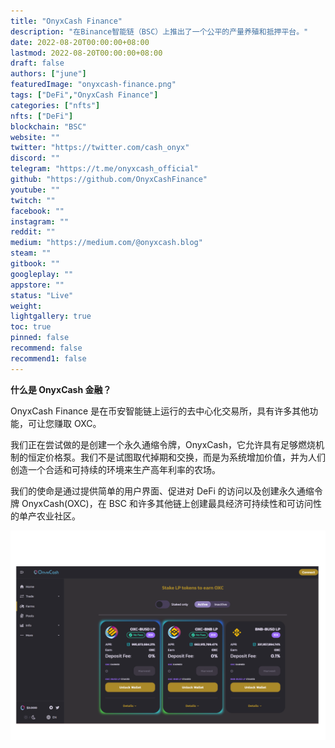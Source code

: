 ```yaml
---
title: "OnyxCash Finance"
description: "在Binance智能链（BSC）上推出了一个公平的产量养殖和抵押平台。"
date: 2022-08-20T00:00:00+08:00
lastmod: 2022-08-20T00:00:00+08:00
draft: false
authors: ["june"]
featuredImage: "onyxcash-finance.png"
tags: ["DeFi","OnyxCash Finance"]
categories: ["nfts"]
nfts: ["DeFi"]
blockchain: "BSC"
website: ""
twitter: "https://twitter.com/cash_onyx"
discord: ""
telegram: "https://t.me/onyxcash_official"
github: "https://github.com/OnyxCashFinance"
youtube: ""
twitch: ""
facebook: ""
instagram: ""
reddit: ""
medium: "https://medium.com/@onyxcash.blog"
steam: ""
gitbook: ""
googleplay: ""
appstore: ""
status: "Live"
weight: 
lightgallery: true
toc: true
pinned: false
recommend: false
recommend1: false
---
```


**什么是 OnyxCash 金融？**

OnyxCash Finance 是在币安智能链上运行的去中心化交易所，具有许多其他功能，可让您赚取 OXC。

我们正在尝试做的是创建一个永久通缩令牌，OnyxCash，它允许具有足够燃烧机制的恒定价格泵。我们不是试图取代掉期和交换，而是为系统增加价值，并为人们创造一个合适和可持续的环境来生产高年利率的农场。

我们的使命是通过提供简单的用户界面、促进对 DeFi 的访问以及创建永久通缩令牌 OnyxCash(OXC)，在 BSC 和许多其他链上创建最具经济可持续性和可访问性的单产农业社区。

![OnyxCash](14.png)